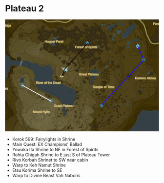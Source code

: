 # Plateau 2

![Plateau2](images/Plateau2.PNG)

* Korok 599: Fairylights in Shrine
* Main Quest: EX Champions' Ballad
* Yowaka Ita Shrine to NE in Forest of Spirits
* Rohta Chigah Shrine to E just S of Plateau Tower
* Rivo Korbah Shrinet to SW near cabin
* Warp to Keh Namut Shrine
* Etsu Korima Shrine to SE
* Warp to Divine Beast Vah Naboris
